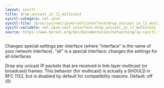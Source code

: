 ```yaml
---
layout: sysctl
title: drop_unicast_in_l2_multicast
sysctl-category: net.ipv4
sysctl-file: /proc/sys/net/ipv4/conf/interface/drop_unicast_in_l2_multicast
sysctl-variable: net.ipv4.conf.interface.drop_unicast_in_l2_multicast
source: https://www.kernel.org/doc/Documentation/networking/ip-sysctl.txt
---
```


Changes special settings per interface (where "interface" is the name of your network interface). "all" is a special interface: changes the settings for all interfaces

Drop any unicast IP packets that are received in link-layer
multicast (or broadcast) frames.
This behavior (for multicast) is actually a SHOULD in RFC
1122, but is disabled by default for compatibility reasons.
Default: off (0)

